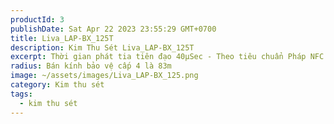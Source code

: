 ```yaml
---
productId: 3
publishDate: Sat Apr 22 2023 23:55:29 GMT+0700
title: Liva_LAP-BX_125T
description: Kim Thu Sét Liva_LAP-BX_125T
excerpt: Thời gian phát tia tiên đạo 40µSec - Theo tiêu chuẩn Pháp NFC 17-102
radius: Bán kính bảo vệ cấp 4 là 83m
image: ~/assets/images/Liva_LAP-BX_125.png
category: Kim thu sét
tags:
  - kim thu sét
---
```

